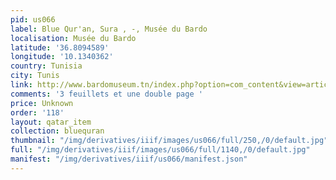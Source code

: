 ```yaml
---
pid: us066
label: Blue Qur'an, Sura , -, Musée du Bardo
localisation: Musée du Bardo
latitude: '36.8094589'
longitude: '10.1340362'
country: Tunisia
city: Tunis
link: http://www.bardomuseum.tn/index.php?option=com_content&view=article&id=101%3Aenfant-docteur-et-saisons&catid=47%3Akariaoun-et-mahdia&Itemid=74&lang=en
comments: '3 feuillets et une double page '
price: Unknown
order: '118'
layout: qatar_item
collection: bluequran
thumbnail: "/img/derivatives/iiif/images/us066/full/250,/0/default.jpg"
full: "/img/derivatives/iiif/images/us066/full/1140,/0/default.jpg"
manifest: "/img/derivatives/iiif/us066/manifest.json"
---
```

